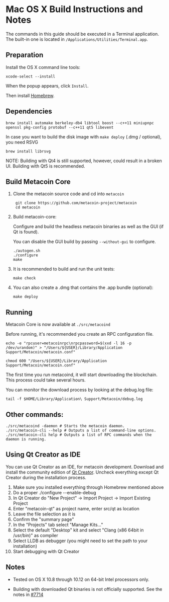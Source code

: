 Mac OS X Build Instructions and Notes
====================================
The commands in this guide should be executed in a Terminal application.
The built-in one is located in `/Applications/Utilities/Terminal.app`.

Preparation
-----------
Install the OS X command line tools:

`xcode-select --install`

When the popup appears, click `Install`.

Then install [Homebrew](http://brew.sh).

Dependencies
----------------------

    brew install automake berkeley-db4 libtool boost --c++11 miniupnpc openssl pkg-config protobuf --c++11 qt5 libevent

In case you want to build the disk image with `make deploy` (.dmg / optional), you need RSVG

    brew install librsvg

NOTE: Building with Qt4 is still supported, however, could result in a broken UI. Building with Qt5 is recommended.

Build Metacoin Core
------------------------

1. Clone the metacoin source code and cd into `metacoin`

        git clone https://github.com/metacoin-project/metacoin
        cd metacoin

2.  Build metacoin-core:

    Configure and build the headless metacoin binaries as well as the GUI (if Qt is found).

    You can disable the GUI build by passing `--without-gui` to configure.

        ./autogen.sh
        ./configure
        make

3.  It is recommended to build and run the unit tests:

        make check

4.  You can also create a .dmg that contains the .app bundle (optional):

        make deploy

Running
-------

Metacoin Core is now available at `./src/metacoind`

Before running, it's recommended you create an RPC configuration file.

    echo -e "rpcuser=metacoinrpc\nrpcpassword=$(xxd -l 16 -p /dev/urandom)" > "/Users/${USER}/Library/Application Support/Metacoin/metacoin.conf"

    chmod 600 "/Users/${USER}/Library/Application Support/Metacoin/metacoin.conf"

The first time you run metacoind, it will start downloading the blockchain. This process could take several hours.

You can monitor the download process by looking at the debug.log file:

    tail -f $HOME/Library/Application\ Support/Metacoin/debug.log

Other commands:
-------

    ./src/metacoind -daemon # Starts the metacoin daemon.
    ./src/metacoin-cli --help # Outputs a list of command-line options.
    ./src/metacoin-cli help # Outputs a list of RPC commands when the daemon is running.

Using Qt Creator as IDE
------------------------
You can use Qt Creator as an IDE, for metacoin development.
Download and install the community edition of [Qt Creator](https://www.qt.io/download/).
Uncheck everything except Qt Creator during the installation process.

1. Make sure you installed everything through Homebrew mentioned above
2. Do a proper ./configure --enable-debug
3. In Qt Creator do "New Project" -> Import Project -> Import Existing Project
4. Enter "metacoin-qt" as project name, enter src/qt as location
5. Leave the file selection as it is
6. Confirm the "summary page"
7. In the "Projects" tab select "Manage Kits..."
8. Select the default "Desktop" kit and select "Clang (x86 64bit in /usr/bin)" as compiler
9. Select LLDB as debugger (you might need to set the path to your installation)
10. Start debugging with Qt Creator

Notes
-----

* Tested on OS X 10.8 through 10.12 on 64-bit Intel processors only.

* Building with downloaded Qt binaries is not officially supported. See the notes in [#7714](https://github.com/bitcoin/bitcoin/issues/7714)
